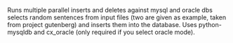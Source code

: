 Runs multiple parallel inserts and deletes against mysql and oracle dbs
selects random sentences from input files (two are given as example, taken from project gutenberg) and inserts them into the database. Uses python-mysqldb and cx_oracle (only required if you select oracle mode).

